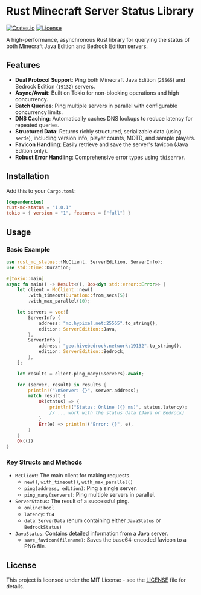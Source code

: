 # Rust Minecraft Server Status Library

[![Crates.io](https://img.shields.io/crates/v/rust-mc-status)](https://crates.io/crates/rust-mc-status)
[![License](https://img.shields.io/badge/license-MIT-blue.svg)](LICENSE)

A high-performance, asynchronous Rust library for querying the status of both Minecraft Java Edition and Bedrock Edition servers.

## Features

*   **Dual Protocol Support**: Ping both Minecraft Java Edition (`25565`) and Bedrock Edition (`19132`) servers.
*   **Async/Await**: Built on Tokio for non-blocking operations and high concurrency.
*   **Batch Queries**: Ping multiple servers in parallel with configurable concurrency limits.
*   **DNS Caching**: Automatically caches DNS lookups to reduce latency for repeated queries.
*   **Structured Data**: Returns richly structured, serializable data (using `serde`), including version info, player counts, MOTD, and sample players.
*   **Favicon Handling**: Easily retrieve and save the server's favicon (Java Edition only).
*   **Robust Error Handling**: Comprehensive error types using `thiserror`.

## Installation

Add this to your `Cargo.toml`:

```toml
[dependencies]
rust-mc-status = "1.0.1"
tokio = { version = "1", features = ["full"] }
```

## Usage

### Basic Example

```rust
use rust_mc_status::{McClient, ServerEdition, ServerInfo};
use std::time::Duration;

#[tokio::main]
async fn main() -> Result<(), Box<dyn std::error::Error>> {
    let client = McClient::new()
        .with_timeout(Duration::from_secs(5))
        .with_max_parallel(10);

    let servers = vec![
        ServerInfo {
            address: "mc.hypixel.net:25565".to_string(),
            edition: ServerEdition::Java,
        },
        ServerInfo {
            address: "geo.hivebedrock.network:19132".to_string(),
            edition: ServerEdition::Bedrock,
        },
    ];

    let results = client.ping_many(&servers).await;

    for (server, result) in results {
        println!("\nServer: {}", server.address);
        match result {
            Ok(status) => {
                println!("Status: Online ({} ms)", status.latency);
                // ... work with the status data (Java or Bedrock)
            }
            Err(e) => println!("Error: {}", e),
        }
    }
    Ok(())
}
```

### Key Structs and Methods

*   `McClient`: The main client for making requests.
    *   `new()`, `with_timeout()`, `with_max_parallel()`
    *   `ping(address, edition)`: Ping a single server.
    *   `ping_many(servers)`: Ping multiple servers in parallel.
*   `ServerStatus`: The result of a successful ping.
    *   `online`: `bool`
    *   `latency`: `f64`
    *   `data`: `ServerData` (enum containing either `JavaStatus` or `BedrockStatus`)
*   `JavaStatus`: Contains detailed information from a Java server.
    *   `save_favicon(filename)`: Saves the base64-encoded favicon to a PNG file.

## License

This project is licensed under the MIT License - see the [LICENSE](LICENSE) file for details.